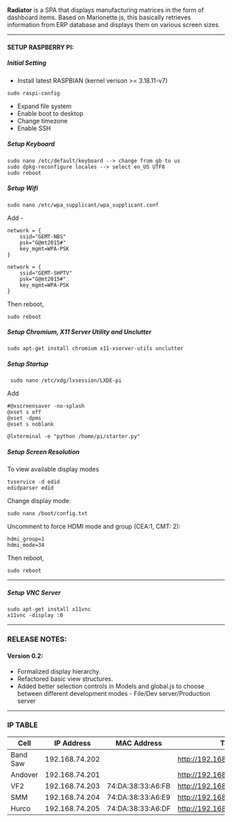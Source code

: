 **Radiator** is a SPA that displays manufacturing matrices in the form of dashboard items. Based on Marionette.js, this basically retrieves information from ERP database and displays them on various screen sizes.
* * *

#### SETUP RASPBERRY PI:

##### Initial Setting

- Install latest RASPBIAN (kernel verison >= 3.18.11-v7)

```
sudo raspi-config
```

- Expand file system
- Enable boot to desktop
- Change timezone
- Enable SSH

##### Setup Keyboard
```
sudo nano /etc/default/keyboard --> change from gb to us
sudo dpkg-reconfigure locales --> select en_US UTF8
sudo reboot
```

##### Setup Wifi

```
sudo nano /etc/wpa_supplicant/wpa_supplicant.conf
```

Add -

```
network = {
    ssid="GEMT-NBS"
    psk="G@mt2015#"
    key_mgmt=WPA-PSK
}

network = {
    ssid="GEMT-SHPTV"
    psk="G@mt2015#"
    key_mgmt=WPA-PSK
}
```

Then reboot,
```
sudo reboot
```

##### Setup Chromium, X11 Server Utility and Unclutter
```
sudo apt-get install chromium x11-xserver-utils unclutter
```

##### Setup Startup
```
 sudo nano /etc/xdg/lxsession/LXDE-pi
```
Add

```
#@xscreensaver -no-splash
@xset s off
@xset -dpms
@xset s noblank

@lxterminal -e "python /home/pi/starter.py"
```

##### Setup Screen Resolution
To view available display modes
```
tvservice -d edid
edidparser edid
```

Change display mode:
```
sudo nano /boot/config.txt
```

Uncomment to force HDMI mode and group (CEA:1, CMT: 2):
```
hdmi_group=1
hdmi_mode=34
```

Then reboot,
```
sudo reboot
```
* * *
##### Setup VNC Server
```
sudo apt-get install x11vnc
x11vnc -display :0
```
* * *
### RELEASE NOTES:

#### Version 0.2:
- Formalized display hierarchy.
- Refactored basic view structures.
- Added better selection controls in Models and global.js to choose between different development modes - File/Dev server/Production server

* * *

### IP TABLE

|Cell|IP Address|MAC Address|Target URL|
|----|-----------|-----------|-----------|
|Band Saw|192.168.74.202| |http://192.168.74.250/radiator/#101|
|Andover|192.168.74.201| |http://192.168.74.110/andover|
|VF2|192.168.74.203|74:DA:38:33:A6:FB|http://192.168.74.110/VF2|
|SMM|192.168.74.204|74:DA:38:33:A6:E9|http://192.168.74.110/SMM|
|Hurco|192.168.74.205|74:DA:38:33:A6:DF|http://192.168.74.110/Hurco|